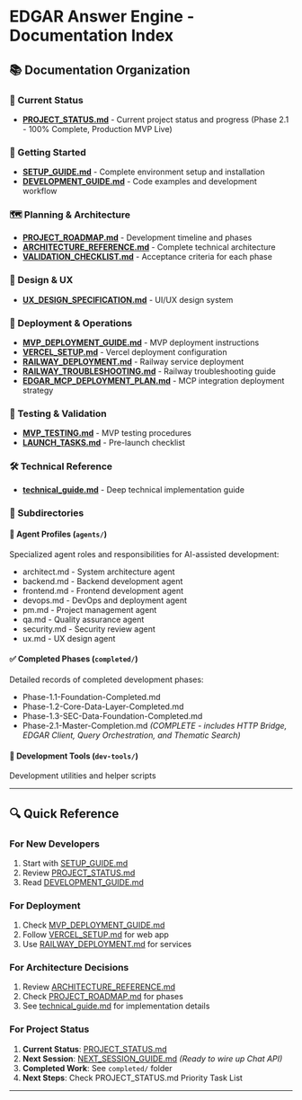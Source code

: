# EDGAR Answer Engine - Documentation Index

## 📚 Documentation Organization

### 🎯 Current Status
- **[PROJECT_STATUS.md](./PROJECT_STATUS.md)** - Current project status and progress (Phase 2.1 - 100% Complete, Production MVP Live)

### 🚀 Getting Started
- **[SETUP_GUIDE.md](./SETUP_GUIDE.md)** - Complete environment setup and installation
- **[DEVELOPMENT_GUIDE.md](./DEVELOPMENT_GUIDE.md)** - Code examples and development workflow

### 🗺️ Planning & Architecture
- **[PROJECT_ROADMAP.md](./PROJECT_ROADMAP.md)** - Development timeline and phases
- **[ARCHITECTURE_REFERENCE.md](./ARCHITECTURE_REFERENCE.md)** - Complete technical architecture
- **[VALIDATION_CHECKLIST.md](./VALIDATION_CHECKLIST.md)** - Acceptance criteria for each phase

### 🎨 Design & UX
- **[UX_DESIGN_SPECIFICATION.md](./UX_DESIGN_SPECIFICATION.md)** - UI/UX design system

### 🚢 Deployment & Operations
- **[MVP_DEPLOYMENT_GUIDE.md](./MVP_DEPLOYMENT_GUIDE.md)** - MVP deployment instructions
- **[VERCEL_SETUP.md](./VERCEL_SETUP.md)** - Vercel deployment configuration
- **[RAILWAY_DEPLOYMENT.md](./RAILWAY_DEPLOYMENT.md)** - Railway service deployment
- **[RAILWAY_TROUBLESHOOTING.md](./RAILWAY_TROUBLESHOOTING.md)** - Railway troubleshooting guide
- **[EDGAR_MCP_DEPLOYMENT_PLAN.md](./EDGAR_MCP_DEPLOYMENT_PLAN.md)** - MCP integration deployment strategy

### 🧪 Testing & Validation
- **[MVP_TESTING.md](./MVP_TESTING.md)** - MVP testing procedures
- **[LAUNCH_TASKS.md](./LAUNCH_TASKS.md)** - Pre-launch checklist

### 🛠️ Technical Reference
- **[technical_guide.md](./technical_guide.md)** - Deep technical implementation guide

### 📁 Subdirectories

#### 👤 Agent Profiles (`agents/`)
Specialized agent roles and responsibilities for AI-assisted development:
- architect.md - System architecture agent
- backend.md - Backend development agent
- frontend.md - Frontend development agent
- devops.md - DevOps and deployment agent
- pm.md - Project management agent
- qa.md - Quality assurance agent
- security.md - Security review agent
- ux.md - UX design agent

#### ✅ Completed Phases (`completed/`)
Detailed records of completed development phases:
- Phase-1.1-Foundation-Completed.md
- Phase-1.2-Core-Data-Layer-Completed.md  
- Phase-1.3-SEC-Data-Foundation-Completed.md
- Phase-2.1-Master-Completion.md *(COMPLETE - includes HTTP Bridge, EDGAR Client, Query Orchestration, and Thematic Search)*

#### 🔧 Development Tools (`dev-tools/`)
Development utilities and helper scripts

---

## 🔍 Quick Reference

### For New Developers
1. Start with [SETUP_GUIDE.md](./SETUP_GUIDE.md)
2. Review [PROJECT_STATUS.md](./PROJECT_STATUS.md)
3. Read [DEVELOPMENT_GUIDE.md](./DEVELOPMENT_GUIDE.md)

### For Deployment
1. Check [MVP_DEPLOYMENT_GUIDE.md](./MVP_DEPLOYMENT_GUIDE.md)
2. Follow [VERCEL_SETUP.md](./VERCEL_SETUP.md) for web app
3. Use [RAILWAY_DEPLOYMENT.md](./RAILWAY_DEPLOYMENT.md) for services

### For Architecture Decisions
1. Review [ARCHITECTURE_REFERENCE.md](./ARCHITECTURE_REFERENCE.md)
2. Check [PROJECT_ROADMAP.md](./PROJECT_ROADMAP.md) for phases
3. See [technical_guide.md](./technical_guide.md) for implementation details

### For Project Status
1. **Current Status**: [PROJECT_STATUS.md](./PROJECT_STATUS.md)
2. **Next Session**: [NEXT_SESSION_GUIDE.md](./NEXT_SESSION_GUIDE.md) *(Ready to wire up Chat API)*
3. **Completed Work**: See `completed/` folder  
4. **Next Steps**: Check PROJECT_STATUS.md Priority Task List

---


